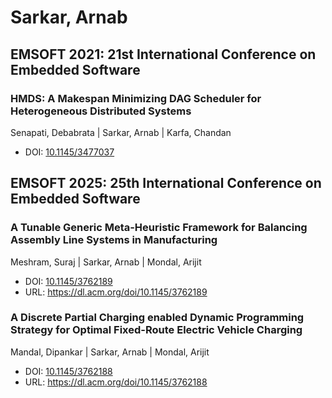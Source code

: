 # Sarkar, Arnab

## EMSOFT 2021: 21st International Conference on Embedded Software

### HMDS: A Makespan Minimizing DAG Scheduler for Heterogeneous Distributed Systems
Senapati, Debabrata | Sarkar, Arnab | Karfa, Chandan
* DOI: [10.1145/3477037](https://doi.org/10.1145/3477037)

## EMSOFT 2025: 25th International Conference on Embedded Software

### A Tunable Generic Meta-Heuristic Framework for Balancing Assembly Line Systems in Manufacturing
Meshram, Suraj | Sarkar, Arnab | Mondal, Arijit
* DOI: [10.1145/3762189](https://doi.org/10.1145/3762189)
* URL: <https://dl.acm.org/doi/10.1145/3762189>

### A Discrete Partial Charging enabled Dynamic Programming Strategy for Optimal Fixed-Route Electric Vehicle Charging
Mandal, Dipankar | Sarkar, Arnab | Mondal, Arijit
* DOI: [10.1145/3762188](https://doi.org/10.1145/3762188)
* URL: <https://dl.acm.org/doi/10.1145/3762188>

